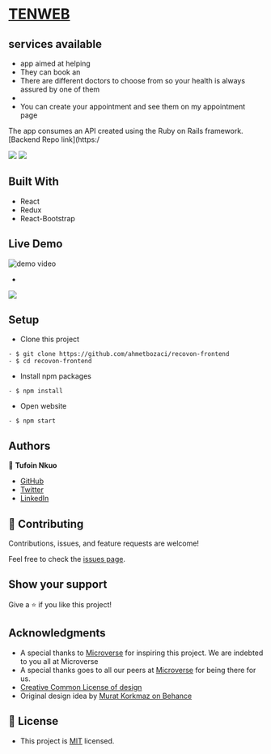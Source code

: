 
# [TENWEB](https://) 

## services available

- app aimed at helping 
- They can book an 
- There are different doctors to choose from so your health is always assured by one of them
- 
- You can create your appointment and see them on my appointment page

The app consumes an API created using the Ruby on Rails framework. 
[Backend Repo link](https:/  

<!-- Add screenshot, add description of website etc-->
![](desktop-version.png)
![](mobile-version.png)
## Built With

- React
- Redux
- React-Bootstrap

## Live Demo

![demo video](demo.gif)

- 
![](kanbanboard.png)
## Setup
- Clone this project
```
- $ git clone https://github.com/ahmetbozaci/recovon-frontend
- $ cd recovon-frontend
```
- Install npm packages
```
- $ npm install
```
- Open website
```
- $ npm start
```
## Authors


👤 **Tufoin Nkuo**
- [GitHub](https://github.com/tufoinnkuo10)
- [Twitter](https://twitter.com/itztenten)
- [LinkedIn](https://www.linkedin.com/in/tufoin-nkuo-3b272320b)


## 🤝 Contributing

Contributions, issues, and feature requests are welcome!

Feel free to check the [issues page](../../issues/).

## Show your support

Give a ⭐️ if you like this project!

## Acknowledgments

- A special thanks to [Microverse](https://www.microverse.org/?grsf=04r25h) for inspiring this project. We are indebted to you all at Microverse
- A special thanks goes to all our peers at [Microverse](https://www.microverse.org/?grsf=04r25h) for being there for us.
- [Creative Common License of design](https://creativecommons.org/licenses/by-nc/4.0/)
- Original design idea by [Murat Korkmaz on Behance](https://www.behance.net/gallery/26425031/Vespa-Responsive-Redesign)


## 📝 License

* This project is [MIT](./LICENSE) licensed.
